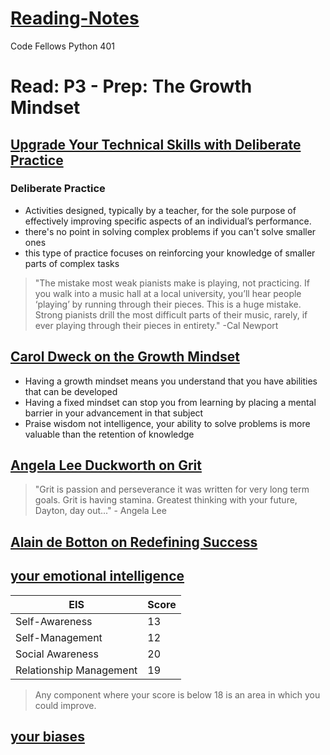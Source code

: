 # [Reading-Notes](https://alsosteve.github.io/reading-notes/)
Code Fellows Python 401

# Read: P3 - Prep: The Growth Mindset

## [Upgrade Your Technical Skills with Deliberate Practice](https://web.archive.org/web/20160616225417/http://www.happybearsoftware.com/upgrade-your-technical-skills-with-deliberate-practice)

### Deliberate Practice
- Activities designed, typically by a teacher, for the sole purpose of effectively improving specific aspects of an individual’s performance.
- there's no point in solving complex problems if you can't solve smaller ones
- this type of practice focuses on reinforcing your knowledge of smaller parts of complex tasks

> "The mistake most weak pianists make is playing, not practicing. If you walk into a music hall at a local university, you’ll hear people ‘playing’ by running through their pieces. This is a huge mistake. Strong pianists drill the most difficult parts of their music, rarely, if ever playing through their pieces in entirety." -Cal Newport

## [Carol Dweck on the Growth Mindset](https://www.ted.com/talks/carol_dweck_the_power_of_believing_that_you_can_improve?language=en)
- Having a growth mindset means you understand that you have abilities that can be developed
- Having a fixed mindset can stop you from learning by placing a mental barrier in your advancement in that subject
- Praise wisdom not intelligence, your ability to solve problems is more valuable than the retention of knowledge

## [Angela Lee Duckworth on Grit](angela_lee_duckworth_grit_the_power_of_passion_and_perseverance)
> "Grit is passion and perseverance it was written for very long term goals. Grit is having stamina. Greatest thinking with your future, Dayton, day out..." - Angela Lee


## [Alain de Botton on Redefining Success](https://www.ted.com/talks/alain_de_botton_a_kinder_gentler_philosophy_of_success)

## [your emotional intelligence](https://codefellows.github.io/common_curriculum/career_coaching/201/emotional-intelligence-assessment.pdf)
| EIS | Score |
| --- | --- |
| Self-Awareness | 13 |
| Self-Management | 12 |
| Social Awareness | 20 |
| Relationship Management | 19 |

> Any component where your score is below 18 is an area in which you could improve.

## [your biases](https://codefellows.github.io/common_curriculum/career_coaching/301/bias-assessment.pdf)